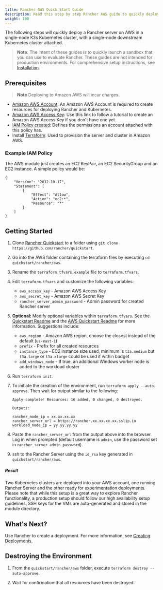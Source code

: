 ```yaml
---
title: Rancher AWS Quick Start Guide
description: Read this step by step Rancher AWS guide to quickly deploy a Rancher server with a single-node downstream Kubernetes cluster attached.
weight: 100
---
```

The following steps will quickly deploy a Rancher server on AWS in a single-node K3s Kubernetes cluster, with a single-node downstream Kubernetes cluster attached.

>**Note:** The intent of these guides is to quickly launch a sandbox that you can use to evaluate Rancher. These guides are not intended for production environments. For comprehensive setup instructions, see [Installation]({{<baseurl>}}/rancher/v2.6/en/installation/).

## Prerequisites

>**Note**
>Deploying to Amazon AWS will incur charges.

- [Amazon AWS Account](https://aws.amazon.com/account/): An Amazon AWS Account is required to create resources for deploying Rancher and Kubernetes.
- [Amazon AWS Access Key](https://docs.aws.amazon.com/general/latest/gr/managing-aws-access-keys.html): Use this link to follow a tutorial to create an Amazon AWS Access Key if you don't have one yet.
- [IAM Policy created](https://docs.aws.amazon.com/IAM/latest/UserGuide/access_policies_create.html#access_policies_create-start): Defines the permissions an account attached with this policy has.
- Install [Terraform](https://www.terraform.io/downloads.html): Used to provision the server and cluster in Amazon AWS.

### Example IAM Policy

The AWS module just creates an EC2 KeyPair, an EC2 SecurityGroup and an EC2 instance. A simple policy would be:

```
{
    "Version": "2012-10-17",
    "Statement": [
        {
            "Effect": "Allow",
            "Action": "ec2:*",
            "Resource": "*"
        }
    ]
}
```

## Getting Started

1. Clone [Rancher Quickstart](https://github.com/rancher/quickstart) to a folder using `git clone https://github.com/rancher/quickstart`.

2. Go into the AWS folder containing the terraform files by executing `cd quickstart/rancher/aws`.

3. Rename the `terraform.tfvars.example` file to `terraform.tfvars`.

4. Edit `terraform.tfvars` and customize the following variables:
    - `aws_access_key` - Amazon AWS Access Key
    - `aws_secret_key` - Amazon AWS Secret Key
    - `rancher_server_admin_password` - Admin password for created Rancher server

5. **Optional:** Modify optional variables within `terraform.tfvars`.
See the [Quickstart Readme](https://github.com/rancher/quickstart) and the [AWS Quickstart Readme](https://github.com/rancher/quickstart/tree/master/aws) for more information.
Suggestions include:
    - `aws_region` - Amazon AWS region, choose the closest instead of the default (`us-east-1`)
    - `prefix` - Prefix for all created resources
    - `instance_type` - EC2 instance size used, minimum is `t3a.medium` but `t3a.large` or `t3a.xlarge` could be used if within budget
    - `add_windows_node` - If true, an additional Windows worker node is added to the workload cluster

6. Run `terraform init`.

7. To initiate the creation of the environment, run `terraform apply --auto-approve`. Then wait for output similar to the following:

    ```
    Apply complete! Resources: 16 added, 0 changed, 0 destroyed.

    Outputs:

    rancher_node_ip = xx.xx.xx.xx
    rancher_server_url = https://rancher.xx.xx.xx.xx.sslip.io
    workload_node_ip = yy.yy.yy.yy
    ```

8. Paste the `rancher_server_url` from the output above into the browser. Log in when prompted (default username is `admin`, use the password set in `rancher_server_admin_password`).
9. ssh to the Rancher Server using the `id_rsa` key generated in `quickstart/rancher/aws`.

##### Result

Two Kubernetes clusters are deployed into your AWS account, one running Rancher Server and the other ready for experimentation deployments. Please note that while this setup is a great way to explore Rancher functionality, a production setup should follow our high availability setup guidelines. SSH keys for the VMs are auto-generated and stored in the module directory.

## What's Next?

Use Rancher to create a deployment. For more information, see [Creating Deployments]({{<baseurl>}}/rancher/v2.6/en/quick-start-guide/workload).

## Destroying the Environment

1. From the `quickstart/rancher/aws` folder, execute `terraform destroy --auto-approve`.

2. Wait for confirmation that all resources have been destroyed.
